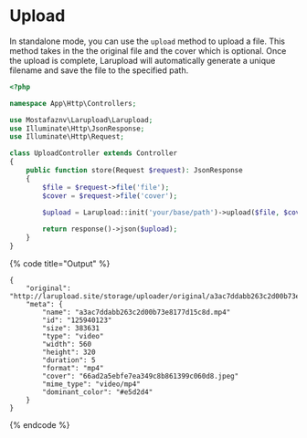 # Upload

In standalone mode, you can use the `upload` method to upload a file. This method takes in the the original file and the cover which is optional. Once the upload is complete, Larupload will automatically generate a unique filename and save the file to the specified path.

```php
<?php

namespace App\Http\Controllers;

use Mostafaznv\Larupload\Larupload;
use Illuminate\Http\JsonResponse;
use Illuminate\Http\Request;

class UploadController extends Controller
{
    public function store(Request $request): JsonResponse
    {
        $file = $request->file('file');
        $cover = $request->file('cover');
        
        $upload = Larupload::init('your/base/path')->upload($file, $cover);

        return response()->json($upload);
    }
}
```

{% code title="Output" %}
```
{
    "original": "http://larupload.site/storage/uploader/original/a3ac7ddabb263c2d00b73e8177d15c8d.mp4",
    "meta": {
        "name": "a3ac7ddabb263c2d00b73e8177d15c8d.mp4"
        "id": "125940123"
        "size": 383631
        "type": "video"
        "width": 560
        "height": 320
        "duration": 5
        "format": "mp4"
        "cover": "66ad2a5ebfe7ea349c8b861399c060d8.jpeg"
        "mime_type": "video/mp4"
        "dominant_color": "#e5d2d4"
    }
}
```
{% endcode %}

